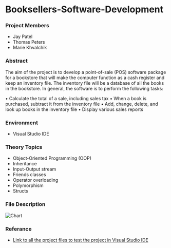 # Booksellers-Software-Development

### Project Members
- Jay Patel
- Thomas Peters
- Marie Khvalchik

### Abstract 
The aim of the project is to develop a point-of-sale (POS) software package for a bookstore that will make the computer function as a cash register and keep an inventory file. The inventory file will be a database of all the books in the bookstore. In general, the software is to perform the following tasks:

• Calculate the total of a sale, including sales tax
• When a book is purchased, subtract it from the inventory file
• Add, change, delete, and look up books in the inventory file
• Display various sales reports

### Environment
- Visual Studio IDE

### Theory Topics
- Object-Oriented Programming (OOP)
- Inheritance
- Input-Output stream
- Friends classes
- Operator overloading
- Polymorphism
- Structs

### File Description 
![Chart](https://raw.githubusercontent.com/jbp261/Booksellers-Software-Development/master/Overview%20of%20Design%20Model2.jpg "Chart")

### Referance
- [Link to all the project files to test the project in Visual Studio IDE](https://drive.google.com/drive/folders/0B2XRPImJubrUcDExU3NqTHJ5dVU?usp=sharing "Link to all the project files to test the project in Visual Studio IDE")
